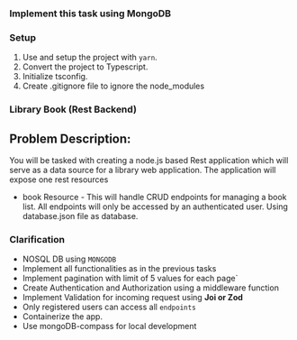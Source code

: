 ### Implement this task using MongoDB
### Setup
1. Use and setup the project with `yarn`.
2. Convert the project to Typescript.
3. Initialize tsconfig.
4. Create .gitignore file to ignore the node_modules

### Library Book (Rest Backend)

## Problem Description:

You will be tasked with creating a node.js based Rest application which will serve as a data source for a library web application. The application will expose one rest resources
* book Resource - This will handle CRUD endpoints for managing a book list. All endpoints will only be accessed by an authenticated user.
Using database.json file as database.
### Clarification
- NOSQL DB using `MONGODB`
- Implement all functionalities as in the previous tasks
- Implement pagination with limit of 5 values for each page`
- Create Authentication and Authorization  using a middleware function
- Implement Validation for incoming request using  **Joi or Zod**
- Only registered users can access all `endpoints`
- Containerize the app.
- Use mongoDB-compass for local development

